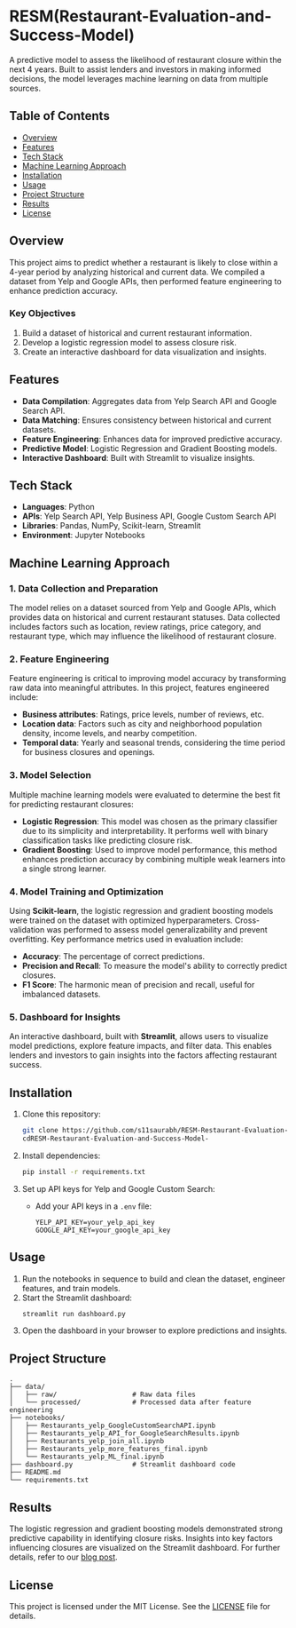 # RESM(Restaurant-Evaluation-and-Success-Model)
A predictive model to assess the likelihood of restaurant closure within the next 4 years. Built to assist lenders and investors in making informed decisions, the model leverages machine learning on data from multiple sources.

## Table of Contents
- [Overview](#overview)
- [Features](#features)
- [Tech Stack](#tech-stack)
- [Machine Learning Approach](#machine-learning-approach)
- [Installation](#installation)
- [Usage](#usage)
- [Project Structure](#project-structure)
- [Results](#results)
- [License](#license)

## Overview
This project aims to predict whether a restaurant is likely to close within a 4-year period by analyzing historical and current data. We compiled a dataset from Yelp and Google APIs, then performed feature engineering to enhance prediction accuracy.

### Key Objectives
1. Build a dataset of historical and current restaurant information.
2. Develop a logistic regression model to assess closure risk.
3. Create an interactive dashboard for data visualization and insights.

## Features
- **Data Compilation**: Aggregates data from Yelp Search API and Google Search API.
- **Data Matching**: Ensures consistency between historical and current datasets.
- **Feature Engineering**: Enhances data for improved predictive accuracy.
- **Predictive Model**: Logistic Regression and Gradient Boosting models.
- **Interactive Dashboard**: Built with Streamlit to visualize insights.

## Tech Stack
- **Languages**: Python
- **APIs**: Yelp Search API, Yelp Business API, Google Custom Search API
- **Libraries**: Pandas, NumPy, Scikit-learn, Streamlit
- **Environment**: Jupyter Notebooks

## Machine Learning Approach

### 1. Data Collection and Preparation
The model relies on a dataset sourced from Yelp and Google APIs, which provides data on historical and current restaurant statuses. Data collected includes factors such as location, review ratings, price category, and restaurant type, which may influence the likelihood of restaurant closure.

### 2. Feature Engineering
Feature engineering is critical to improving model accuracy by transforming raw data into meaningful attributes. In this project, features engineered include:
- **Business attributes**: Ratings, price levels, number of reviews, etc.
- **Location data**: Factors such as city and neighborhood population density, income levels, and nearby competition.
- **Temporal data**: Yearly and seasonal trends, considering the time period for business closures and openings.

### 3. Model Selection
Multiple machine learning models were evaluated to determine the best fit for predicting restaurant closures:
- **Logistic Regression**: This model was chosen as the primary classifier due to its simplicity and interpretability. It performs well with binary classification tasks like predicting closure risk.
- **Gradient Boosting**: Used to improve model performance, this method enhances prediction accuracy by combining multiple weak learners into a single strong learner.

### 4. Model Training and Optimization
Using **Scikit-learn**, the logistic regression and gradient boosting models were trained on the dataset with optimized hyperparameters. Cross-validation was performed to assess model generalizability and prevent overfitting. Key performance metrics used in evaluation include:
- **Accuracy**: The percentage of correct predictions.
- **Precision and Recall**: To measure the model's ability to correctly predict closures.
- **F1 Score**: The harmonic mean of precision and recall, useful for imbalanced datasets.

### 5. Dashboard for Insights
An interactive dashboard, built with **Streamlit**, allows users to visualize model predictions, explore feature impacts, and filter data. This enables lenders and investors to gain insights into the factors affecting restaurant success.

## Installation

1. Clone this repository:
   ```bash
   git clone https://github.com/s11saurabh/RESM-Restaurant-Evaluation-and-Success-Model-
   cdRESM-Restaurant-Evaluation-and-Success-Model-
   ```

2. Install dependencies:
   ```bash
   pip install -r requirements.txt
   ```

3. Set up API keys for Yelp and Google Custom Search:
   - Add your API keys in a `.env` file:
     ```
     YELP_API_KEY=your_yelp_api_key
     GOOGLE_API_KEY=your_google_api_key
     ```

## Usage

1. Run the notebooks in sequence to build and clean the dataset, engineer features, and train models.
2. Start the Streamlit dashboard:
   ```bash
   streamlit run dashboard.py
   ```
3. Open the dashboard in your browser to explore predictions and insights.

## Project Structure

```plaintext
.
├── data/
│   ├── raw/                   # Raw data files
│   └── processed/             # Processed data after feature engineering
├── notebooks/
│   ├── Restaurants_yelp_GoogleCustomSearchAPI.ipynb
│   ├── Restaurants_yelp_API_for_GoogleSearchResults.ipynb
│   ├── Restaurants_yelp_join_all.ipynb
│   ├── Restaurants_yelp_more_features_final.ipynb
│   └── Restaurants_yelp_ML_final.ipynb
├── dashboard.py               # Streamlit dashboard code
├── README.md
└── requirements.txt
```

## Results
The logistic regression and gradient boosting models demonstrated strong predictive capability in identifying closure risks. Insights into key factors influencing closures are visualized on the Streamlit dashboard. For further details, refer to our [blog post](link-to-blog-post).

## License
This project is licensed under the MIT License. See the [LICENSE](LICENSE) file for details.
